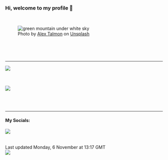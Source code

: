 <h3>Hi, welcome to my profile 👋</h3>

<br />
<figure>
  <img
    src="https://images.unsplash.com/41/LGhxuAbT5Wop4JYcrMpV_IMG_3808.jpg?crop=entropy&cs=tinysrgb&fit=max&fm=jpg&ixid=M3wyNzQ3MDB8MHwxfHJhbmRvbXx8fHx8fHx8fDE2OTkyNzM0ODZ8&ixlib=rb-4.0.3&q=80&w=1080&auto=format"
    alt="green mountain under white sky" 
  />
  <figcaption>Photo by <a
    href="https://unsplash.com/@alextalmon?utm_source=Profile%20readme&utm_medium=referral">Alex Talmon</a> on <a
    href="https://unsplash.com/?utm_source=Profile%20readme&utm_medium=referral">Unsplash</a></figcaption>
</figure>




  <br /><br /><br />

<hr />
<img
  src="https://github-readme-stats.vercel.app/api?username=shanelucy&show_icons=true&theme=calm"
/>
<br /><br /><br />

<img 
  src="https://github-readme-stats.vercel.app/api/top-langs/?username=shanelucy&theme=calm"
/>
<br /><br /><br /><br />
<hr />
<h4>My Socials:</h4>
<a href="https://uk.linkedin.com/in/shane-lucy-4735b616a">
  <img
    src="https://img.shields.io/badge/linkedin%20-%230077B5.svg?&style=for-the-badge&logo=linkedin&logoColor=white"
  />
</a>
<br /><br /><br />
Last updated Monday, 6 November at 13:17 GMT
<br />
<img
  src="https://github.com/ShaneLucy/ShaneLucy/workflows/README%20build/badge.svg"
/>
